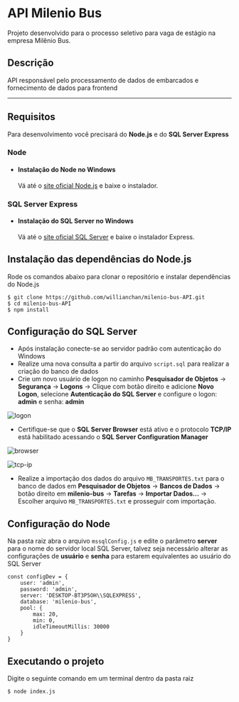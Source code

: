 # API Milenio Bus

Projeto desenvolvido para o processo seletivo para vaga de estágio na empresa Milênio Bus.

## Descrição

API responsável pelo processamento de dados de embarcados e fornecimento de dados para frontend

---
## Requisitos

Para desenvolvimento você precisará do **Node.js** e do **SQL Server Express**

### Node
- #### Instalação do Node no Windows

  Vá até o [site oficial Node.js](https://nodejs.org/) e baixe o instalador.

### SQL Server Express
- #### Instalação do SQL Server no Windows

   Vá até o [site oficial SQL Server](https://www.microsoft.com/pt-br/sql-server/sql-server-downloads) e baixe o instalador Express.


## Instalação das dependências do Node.js

Rode os comandos abaixo para clonar o repositório e instalar dependências do Node.js

    $ git clone https://github.com/willianchan/milenio-bus-API.git
    $ cd milenio-bus-API
    $ npm install

## Configuração do SQL Server

- Após instalação conecte-se ao servidor padrão com autenticação do Windows
- Realize uma nova consulta a partir do arquivo `script.sql` para realizar a criação do banco de dados
- Crie um novo usuário de logon no caminho **Pesquisador de Objetos** -> **Segurança** -> **Logons** -> Clique com botão direito e adicione **Novo Logon**, selecione **Autenticação do SQL Server** e configure o logon: **admin** e senha: **admin**

![logon](https://user-images.githubusercontent.com/36850947/55365126-abd42200-54b9-11e9-8467-11da5c391fe4.png)

- Certifique-se que o **SQL Server Browser** está ativo e o protocolo **TCP/IP** está habilitado acessando o **SQL Server Configuration Manager**

![browser](https://user-images.githubusercontent.com/36850947/55365111-a080f680-54b9-11e9-82f8-998ec219d4a9.png)

![tcp-ip](https://user-images.githubusercontent.com/36850947/55365129-ad9de580-54b9-11e9-8932-05b998bc31a4.png)

- Realize a importação dos dados do arquivo `MB_TRANSPORTES.txt` para o banco de dados em **Pesquisador de Objetos** -> **Bancos de Dados** -> botão direito em **milenio-bus** -> **Tarefas** -> **Importar Dados...** -> Escolher arquivo `MB_TRANSPORTES.txt` e prosseguir com importação.

## Configuração do Node

Na pasta raiz abra o arquivo `mssqlConfig.js` e edite o parâmetro **server** para o nome do servidor local SQL Server, talvez seja necessário alterar as configurações de **usuário** e **senha** para estarem equivalentes ao usuário do SQL Server

```
const configDev = {
    user: 'admin',
    password: 'admin',
    server: 'DESKTOP-BT3P5OH\\SQLEXPRESS',
    database: 'milenio-bus',
    pool: {
        max: 20,
        min: 0,
        idleTimeoutMillis: 30000
    }
}
```
## Executando o projeto
Digite o seguinte comando em um terminal dentro da pasta raiz

    $ node index.js
